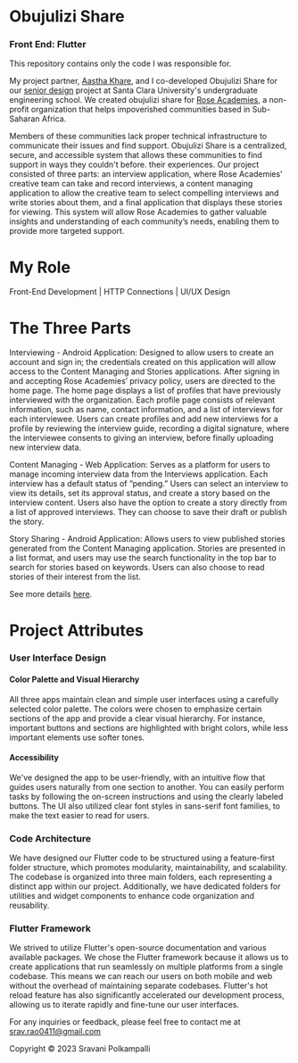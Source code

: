 # Obujulizi Share
### Front End: Flutter

This repository contains only the code I was responsible for.

My project partner, [Aastha Khare](https://www.linkedin.com/in/aastha-khare-221140142/), and I co-developed Obujulizi Share for our [senior design](https://www.scu.edu/engineering/undergraduate/senior-design/2023-senior-design/) project at Santa Clara University's undergraduate engineering school. We created obujulizi share for [Rose Academies](https://roseacademies.org/), a non-profit organization that helps impoverished communities based in Sub-Saharan Africa.

Members of these communities lack proper technical infrastructure to communicate their issues and find support.  Obujulizi Share is a centralized, secure, and accessible system that allows these communities to find support in ways they couldn't before.
their experiences. Our project consisted of three parts: an interview application, where Rose Academies’ creative team can take and record interviews, a content managing application to allow the creative team to select compelling interviews and write stories about them, and a final application that displays these stories for viewing. This system will allow Rose Academies to gather valuable insights and understanding of each community’s needs, enabling them
to provide more targeted support. 

# My Role
Front-End Development | HTTP Connections | UI/UX Design

# The Three Parts
Interviewing - Android Application: Designed to allow users to create an account and sign
in; the credentials created on this application will allow access to the Content Managing and Stories applications.
After signing in and accepting Rose Academies’ privacy policy, users are directed to the home page. The home
page displays a list of profiles that have previously interviewed with the organization. Each profile page consists of
relevant information, such as name, contact information, and a list of interviews for each interviewee. Users can create
profiles and add new interviews for a profile by reviewing the interview guide, recording a digital signature, where the
interviewee consents to giving an interview, before finally uploading new interview data.

Content Managing - Web Application: Serves as a platform for users to manage incoming
interview data from the Interviews application. Each interview has a default status of ”pending.” Users can select an
interview to view its details, set its approval status, and create a story based on the interview content. Users also have
the option to create a story directly from a list of approved interviews. They can choose to save their draft or publish
the story.

Story Sharing - Android Application: Allows users to view published stories generated from the Content Managing application. Stories are presented in a list format, and users may use the search functionality in the top
bar to search for stories based on keywords. Users can also choose to read stories of their interest from the list.

See more details [here](https://scholarcommons.scu.edu/cseng_senior/262/).

# Project Attributes
###  User Interface Design

#### Color Palette and Visual Hierarchy
All three apps maintain clean and simple user interfaces using a carefully selected color palette. The colors were chosen to emphasize certain sections of the app and provide a clear visual hierarchy. For instance, important buttons and sections are highlighted with bright colors, while less important elements use softer tones.

#### Accessibility
We've designed the app to be user-friendly, with an intuitive flow that guides users naturally from one section to another. You can easily perform tasks by following the on-screen instructions and using the clearly labeled buttons. The UI also utilized clear font styles in sans-serif font families, to make the text easier to read for users.

### Code Architecture
We have designed our Flutter code to be structured using a feature-first folder structure, which promotes modularity, maintainability, and scalability. The codebase is organized into three main folders, each representing a distinct app within our project. Additionally, we have dedicated folders for utilities and widget components to enhance code organization and reusability.

### Flutter Framework
We strived to utilize Flutter's open-source documentation and various available packages. We chose the Flutter framework because it allows us to create applications that run seamlessly on multiple platforms from a single codebase. This means we can reach our users on both mobile and web without the overhead of maintaining separate codebases. Flutter's hot reload feature has also significantly accelerated our development process, allowing us to iterate rapidly and fine-tune our user interfaces.

For any inquiries or feedback, please feel free to contact me at srav.rao0411@gmail.com

Copyright © 2023 Sravani Polkampalli
